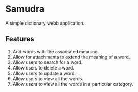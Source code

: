 # Samudra

A simple dictionary webb application.

## Features
1. Add words with the associated meaning.
2. Allow for attachments to extend the meaning of a word.
3. Allow users to search for a word.
4. Allow users to delete a word.
5. Allow users to update a word.
6. Allow users to view all the words.
7. Allow users to view all the words in a particular category.